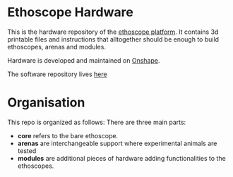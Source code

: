 Ethoscope Hardware
========================
This is the hardware repository of the [ethoscope platform](http://gilestrolab.github.io/ethoscope).
It contains 3d printable files and instructions that alltogether should be enough to build ethoscopes, arenas and modules.

Hardware is developed and maintained on [Onshape](https://cad.onshape.com/documents?filter=team&teamId=562b938ce4b0462e71ca0169&column=modifiedAt&order=desc).

The software repository lives [here](https://github.com/gilestrolab/ethoscope)



Organisation
==================
This repo is organized as follows:
There are  three main parts:
  * **core** refers to the bare ethoscope.
  * **arenas** are interchangeable support where experimental animals are tested
  * **modules** are additional pieces of hardware adding functionalities to the ethoscopes.
  


